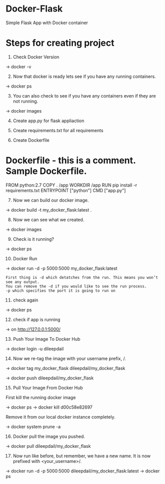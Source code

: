 # Docker-Flask
Simple Flask App with Docker container

# Steps for creating project

1. Check Docker Version

-> docker -v

2. Now that docker is ready lets see if you have any running containers.

-> docker ps

3. You can also check to see if you have any containers even if they are not running.

-> docker images

4. Create app.py for flask appliaction

5. Create requirements.txt for all requirements

6. Create Dockerfile

# Dockerfile - this is a comment. Sample Dockerfile.
FROM python:2.7
COPY . /app
WORKDIR /app
RUN pip install -r requirements.txt
ENTRYPOINT ["python"]
CMD ["app.py"]

7. Now we can build our docker image.

-> docker build -t my_docker_flask:latest .

8. Now we can see what we created.

-> docker images

9. Check is it running?

-> docker ps

10. Docker Run

-> docker run -d -p 5000:5000 my_docker_flask:latest

    First thing is -d which detatches from the run. This means you won’t see any output. 
    You can remove the -d if you would like to see the run process.
    -p which specifies the port it is going to run on

11. check again

-> docker ps

12. check if app is running

-> on http://127.0.0.1:5000/

13. Push Your Image To Docker Hub

-> docker login -u dileepdail

14. Now we re-tag the image with your username prefix, <username>/.

-> docker tag my_docker_flask dileepdail/my_docker_flask

-> docker push dileepdail/my_docker_flask


15. Pull Your Image From Docker Hub

First kill the running docker image

-> docker ps
-> docker kill d00c58e82697

Remove it from our local docker instance completely.

-> docker system prune -a

16. Docker pull the image you pushed.

-> docker pull dileepdail/my_docker_flask

17. Now run like before, but remember, we have a new name. It is now prefixed with <your_username>/.

-> docker run -d -p 5000:5000 dileepdail/my_docker_flask:latest
-> docker ps

